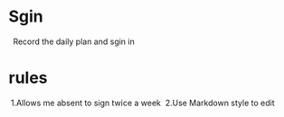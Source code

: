 # Sgin
  Record the daily plan and sgin in

# rules
  1.Allows me absent to sign twice a week
  2.Use Markdown style to edit
